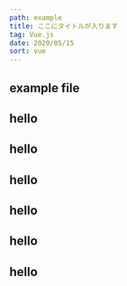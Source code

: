 ```yaml
---
path: example
title: ここにタイトルが入ります
tag: Vue.js
date: 2020/05/15
sort: vue
---
```


## example file 
## hello
## hello
## hello
## hello
## hello

## hello